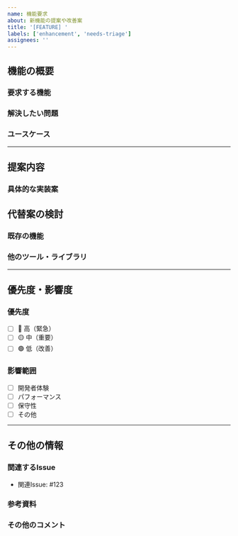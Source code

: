 ```yaml
---
name: 機能要求
about: 新機能の提案や改善案
title: '[FEATURE] '
labels: ['enhancement', 'needs-triage']
assignees: ''
---
```


## 機能の概要

### **要求する機能**
<!-- どのような機能を追加・改善したいかを詳しく説明してください -->

### **解決したい問題**
<!-- この機能により解決したい問題や課題を説明してください -->

### **ユースケース**
<!-- どのような場面でこの機能を使用したいかを説明してください -->

---

## 提案内容

### **具体的な実装案**
<!-- どのように実装するかの提案があれば記載してください -->

## 代替案の検討

### **既存の機能**
<!-- 既存の機能で代替できないかを確認してください -->

### **他のツール・ライブラリ**
<!-- 他のツールやライブラリで実現できないかを確認してください -->

---

## 優先度・影響度

### **優先度**
<!-- 優先度を選択してください -->
- [ ] 🔴 高（緊急）
- [ ] 🟡 中（重要）
- [ ] 🟢 低（改善）

### **影響範囲**
<!-- 影響する範囲を選択してください -->
- [ ] 開発者体験
- [ ] パフォーマンス
- [ ] 保守性
- [ ] その他

---

## その他の情報

### **関連するIssue**
<!-- 関連するIssueがあれば記載してください -->
- 関連Issue: #123

### **参考資料**
<!-- 参考になる資料やリンクがあれば記載してください -->

### **その他のコメント**
<!-- その他、実装者に伝えたいことがあれば記載してください -->

